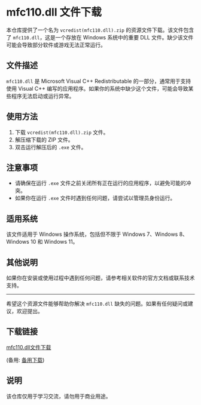 # mfc110.dll 文件下载

本仓库提供了一个名为 `vcredist(mfc110.dll).zip` 的资源文件下载。该文件包含了 `mfc110.dll`，这是一个存放在 Windows 系统中的重要 DLL 文件。缺少该文件可能会导致部分软件或游戏无法正常运行。

## 文件描述

`mfc110.dll` 是 Microsoft Visual C++ Redistributable 的一部分，通常用于支持使用 Visual C++ 编写的应用程序。如果你的系统中缺少这个文件，可能会导致某些程序无法启动或运行异常。

## 使用方法

1. 下载 `vcredist(mfc110.dll).zip` 文件。
2. 解压缩下载的 ZIP 文件。
3. 双击运行解压后的 `.exe` 文件。

## 注意事项

- 请确保在运行 `.exe` 文件之前关闭所有正在运行的应用程序，以避免可能的冲突。
- 如果你在运行 `.exe` 文件时遇到任何问题，请尝试以管理员身份运行。

## 适用系统

该文件适用于 Windows 操作系统，包括但不限于 Windows 7、Windows 8、Windows 10 和 Windows 11。

## 其他说明

如果你在安装或使用过程中遇到任何问题，请参考相关软件的官方文档或联系技术支持。

---

希望这个资源文件能够帮助你解决 `mfc110.dll` 缺失的问题。如果有任何疑问或建议，欢迎提出。

## 下载链接
[mfc110.dll文件下载](https://pan.quark.cn/s/b0debf126dc8) 

(备用: [备用下载](https://pan.baidu.com/s/1l9S7vsrYyqDd-_T1hxhrxw?pwd=evhk))

## 说明

该仓库仅用于学习交流，请勿用于商业用途。
